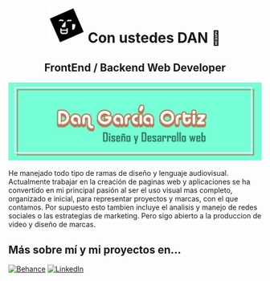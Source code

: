 <h1 align="center">
  <img src="img/Rostrocabecera2.png" width=70px></img>
  Con ustedes DAN 👋
</h1>
<h2 align="center">FrontEnd / Backend Web Developer</h2>
<img src="img/banner git.jpg"></img>
<p>He manejado todo tipo de ramas de diseño y lenguaje audiovisual. Actualmente trabajar en la creación de paginas web y aplicaciones se ha convertido en mi principal pasión al ser el uso visual mas completo, organizado e inicial, para representar proyectos y marcas, con el que contamos. Por supuesto esto tambien incluye el analisis y manejo de redes sociales o las estrategias de marketing. Pero sigo abierto a la produccion de video y diseño de marcas.</p>
<h2>Más sobre mí y mi proyectos en...</h2>

[![Behance](https://img.shields.io/badge/Behance-Nart_Spanish_Bomb-1877F2?style=for-the-badge&logo=Behance&logoColor=white&labelColor=101010)](https://www.behance.net/danielgarca10/projects)
[![LinkedIn](https://img.shields.io/badge/LinkedIn-Dan_Garcia-0077B5?style=for-the-badge&logo=linkedin&logoColor=white&labelColor=101010)](https://www.linkedin.com/in/dan-garc%C3%ADa-51403714b/)
